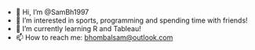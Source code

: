 - 👋 Hi, I’m @SamBh1997
- 👀 I’m interested in sports, programming and spending time with friends!
- 🌱 I’m currently learning R and Tableau!
- 📫 How to reach me: bhombalsam@outlook.com

<!---
SamBh1997/SamBh1997 is a ✨ special ✨ repository because its `README.md` (this file) appears on your GitHub profile.
You can click the Preview link to take a look at your changes.
--->
